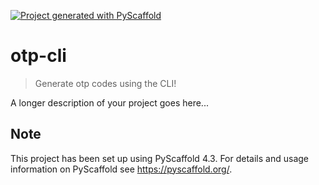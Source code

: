 <!-- These are examples of badges you might want to add to your README:
     please update the URLs accordingly

[![Built Status](https://api.cirrus-ci.com/github/<USER>/otp-cli.svg?branch=main)](https://cirrus-ci.com/github/<USER>/otp-cli)
[![ReadTheDocs](https://readthedocs.org/projects/otp-cli/badge/?version=latest)](https://otp-cli.readthedocs.io/en/stable/)
[![Coveralls](https://img.shields.io/coveralls/github/<USER>/otp-cli/main.svg)](https://coveralls.io/r/<USER>/otp-cli)
[![PyPI-Server](https://img.shields.io/pypi/v/otp-cli.svg)](https://pypi.org/project/otp-cli/)
[![Conda-Forge](https://img.shields.io/conda/vn/conda-forge/otp-cli.svg)](https://anaconda.org/conda-forge/otp-cli)
[![Monthly Downloads](https://pepy.tech/badge/otp-cli/month)](https://pepy.tech/project/otp-cli)
[![Twitter](https://img.shields.io/twitter/url/http/shields.io.svg?style=social&label=Twitter)](https://twitter.com/otp-cli)
-->

[![Project generated with PyScaffold](https://img.shields.io/badge/-PyScaffold-005CA0?logo=pyscaffold)](https://pyscaffold.org/)

# otp-cli

> Generate otp codes using the CLI!

A longer description of your project goes here...


<!-- pyscaffold-notes -->

## Note

This project has been set up using PyScaffold 4.3. For details and usage
information on PyScaffold see https://pyscaffold.org/.
